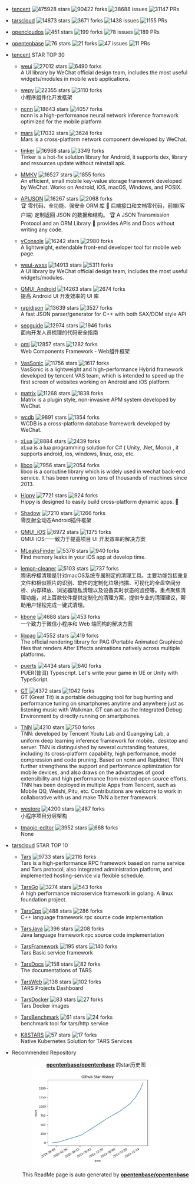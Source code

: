 
+ [tencent](https://github.com/tencent)
![475928 stars](https://img.shields.io/badge/Stars-475928-green)
![90422 forks](https://img.shields.io/badge/Forks-90422-green)
![38688 issues](https://img.shields.io/badge/Issues-38688-green)
![31147 PRs](https://img.shields.io/badge/PRs-31147-green)

+ [tarscloud](https://github.com/tarscloud)
![14873 stars](https://img.shields.io/badge/Stars-14873-green)
![3671 forks](https://img.shields.io/badge/Forks-3671-green)
![1438 issues](https://img.shields.io/badge/Issues-1438-green)
![1155 PRs](https://img.shields.io/badge/PRs-1155-green)

+ [opencloudos](https://github.com/opencloudos)
![451 stars](https://img.shields.io/badge/Stars-451-green)
![199 forks](https://img.shields.io/badge/Forks-199-green)
![78 issues](https://img.shields.io/badge/Issues-78-green)
![189 PRs](https://img.shields.io/badge/PRs-189-green)

+ [opentenbase](https://github.com/opentenbase)
![76 stars](https://img.shields.io/badge/Stars-76-green)
![21 forks](https://img.shields.io/badge/Forks-21-green)
![47 issues](https://img.shields.io/badge/Issues-47-green)
![11 PRs](https://img.shields.io/badge/PRs-11-green)



+ [tencent](https://github.com/tencent) STAR TOP 30
    
    + [weui](https://github.com/tencent/weui) 
    ![27012 stars](https://img.shields.io/badge/Stars-27012-green)
    ![6490 forks](https://img.shields.io/badge/Forks-6490-green)  
    A UI library by WeChat official design team, includes the most useful widgets/modules in mobile web applications.
    
    + [wepy](https://github.com/tencent/wepy) 
    ![22355 stars](https://img.shields.io/badge/Stars-22355-green)
    ![3110 forks](https://img.shields.io/badge/Forks-3110-green)  
    小程序组件化开发框架
    
    + [ncnn](https://github.com/tencent/ncnn) 
    ![18643 stars](https://img.shields.io/badge/Stars-18643-green)
    ![4057 forks](https://img.shields.io/badge/Forks-4057-green)  
    ncnn is a high-performance neural network inference framework optimized for the mobile platform
    
    + [mars](https://github.com/tencent/mars) 
    ![17032 stars](https://img.shields.io/badge/Stars-17032-green)
    ![3624 forks](https://img.shields.io/badge/Forks-3624-green)  
    Mars is a cross-platform network component  developed by WeChat.
    
    + [tinker](https://github.com/tencent/tinker) 
    ![16968 stars](https://img.shields.io/badge/Stars-16968-green)
    ![3349 forks](https://img.shields.io/badge/Forks-3349-green)  
    Tinker is a hot-fix solution library for Android, it supports dex, library and resources update without reinstall apk.
    
    + [MMKV](https://github.com/tencent/MMKV) 
    ![16527 stars](https://img.shields.io/badge/Stars-16527-green)
    ![1855 forks](https://img.shields.io/badge/Forks-1855-green)  
    An efficient, small mobile key-value storage framework developed by WeChat. Works on Android, iOS, macOS, Windows, and POSIX.
    
    + [APIJSON](https://github.com/tencent/APIJSON) 
    ![16267 stars](https://img.shields.io/badge/Stars-16267-green)
    ![2068 forks](https://img.shields.io/badge/Forks-2068-green)  
    🏆 零代码、全功能、强安全 ORM 库 🚀 后端接口和文档零代码，前端(客户端) 定制返回 JSON 的数据和结构。 🏆 A JSON Transmission Protocol and an ORM Library 🚀  provides APIs and Docs without writing any code.
    
    + [vConsole](https://github.com/tencent/vConsole) 
    ![16242 stars](https://img.shields.io/badge/Stars-16242-green)
    ![2980 forks](https://img.shields.io/badge/Forks-2980-green)  
    A lightweight, extendable front-end developer tool for mobile web page.
    
    + [weui-wxss](https://github.com/tencent/weui-wxss) 
    ![14913 stars](https://img.shields.io/badge/Stars-14913-green)
    ![5311 forks](https://img.shields.io/badge/Forks-5311-green)  
    A UI library by WeChat official design team, includes the most useful widgets/modules.
    
    + [QMUI_Android](https://github.com/tencent/QMUI_Android) 
    ![14263 stars](https://img.shields.io/badge/Stars-14263-green)
    ![2674 forks](https://img.shields.io/badge/Forks-2674-green)  
    提高 Android UI 开发效率的 UI 库
    
    + [rapidjson](https://github.com/tencent/rapidjson) 
    ![13639 stars](https://img.shields.io/badge/Stars-13639-green)
    ![3527 forks](https://img.shields.io/badge/Forks-3527-green)  
    A fast JSON parser/generator for C++ with both SAX/DOM style API
    
    + [secguide](https://github.com/tencent/secguide) 
    ![12974 stars](https://img.shields.io/badge/Stars-12974-green)
    ![1946 forks](https://img.shields.io/badge/Forks-1946-green)  
    面向开发人员梳理的代码安全指南
    
    + [omi](https://github.com/tencent/omi) 
    ![12857 stars](https://img.shields.io/badge/Stars-12857-green)
    ![1282 forks](https://img.shields.io/badge/Forks-1282-green)  
    Web Components Framework - Web组件框架
    
    + [VasSonic](https://github.com/tencent/VasSonic) 
    ![11756 stars](https://img.shields.io/badge/Stars-11756-green)
    ![1617 forks](https://img.shields.io/badge/Forks-1617-green)  
    VasSonic is a lightweight and high-performance Hybrid framework developed by tencent VAS team, which is intended to speed up the first screen of websites working on Android and iOS platform. 
    
    + [matrix](https://github.com/tencent/matrix) 
    ![11268 stars](https://img.shields.io/badge/Stars-11268-green)
    ![1838 forks](https://img.shields.io/badge/Forks-1838-green)  
    Matrix is a plugin style, non-invasive APM system developed by WeChat.
    
    + [wcdb](https://github.com/tencent/wcdb) 
    ![9891 stars](https://img.shields.io/badge/Stars-9891-green)
    ![1354 forks](https://img.shields.io/badge/Forks-1354-green)  
    WCDB is a cross-platform database framework developed by WeChat.
    
    + [xLua](https://github.com/tencent/xLua) 
    ![8884 stars](https://img.shields.io/badge/Stars-8884-green)
    ![2439 forks](https://img.shields.io/badge/Forks-2439-green)  
    xLua is a lua programming solution for  C# ( Unity, .Net, Mono) , it supports android, ios, windows, linux, osx, etc.
    
    + [libco](https://github.com/tencent/libco) 
    ![7956 stars](https://img.shields.io/badge/Stars-7956-green)
    ![2054 forks](https://img.shields.io/badge/Forks-2054-green)  
    libco is a coroutine library which is widely used in wechat  back-end service. It has been running on tens of thousands of machines since 2013.
    
    + [Hippy](https://github.com/tencent/Hippy) 
    ![7721 stars](https://img.shields.io/badge/Stars-7721-green)
    ![924 forks](https://img.shields.io/badge/Forks-924-green)  
    Hippy is designed to easily build cross-platform dynamic apps. 👏
    
    + [Shadow](https://github.com/tencent/Shadow) 
    ![7210 stars](https://img.shields.io/badge/Stars-7210-green)
    ![1266 forks](https://img.shields.io/badge/Forks-1266-green)  
    零反射全动态Android插件框架
    
    + [QMUI_iOS](https://github.com/tencent/QMUI_iOS) 
    ![6972 stars](https://img.shields.io/badge/Stars-6972-green)
    ![1375 forks](https://img.shields.io/badge/Forks-1375-green)  
    QMUI iOS——致力于提高项目 UI 开发效率的解决方案
    
    + [MLeaksFinder](https://github.com/tencent/MLeaksFinder) 
    ![5376 stars](https://img.shields.io/badge/Stars-5376-green)
    ![940 forks](https://img.shields.io/badge/Forks-940-green)  
    Find memory leaks in your iOS app at develop time.
    
    + [lemon-cleaner](https://github.com/tencent/lemon-cleaner) 
    ![5103 stars](https://img.shields.io/badge/Stars-5103-green)
    ![737 forks](https://img.shields.io/badge/Forks-737-green)  
    腾讯柠檬清理是针对macOS系统专属制定的清理工具。主要功能包括重复文件和相似照片的识别、软件的定制化垃圾扫描、可视化的全盘空间分析、内存释放、浏览器隐私清理以及设备实时状态的监控等。重点聚焦清理功能，对上百款软件提供定制化的清理方案，提供专业的清理建议，帮助用户轻松完成一键式清理。
    
    + [kbone](https://github.com/tencent/kbone) 
    ![4688 stars](https://img.shields.io/badge/Stars-4688-green)
    ![453 forks](https://img.shields.io/badge/Forks-453-green)  
    一个致力于微信小程序和 Web 端同构的解决方案
    
    + [libpag](https://github.com/tencent/libpag) 
    ![4552 stars](https://img.shields.io/badge/Stars-4552-green)
    ![419 forks](https://img.shields.io/badge/Forks-419-green)  
    The official rendering library for PAG (Portable Animated Graphics) files that renders After Effects animations natively across multiple platforms.
    
    + [puerts](https://github.com/tencent/puerts) 
    ![4434 stars](https://img.shields.io/badge/Stars-4434-green)
    ![640 forks](https://img.shields.io/badge/Forks-640-green)  
    PUER(普洱) Typescript. Let's write your game in UE or Unity with TypeScript.
    
    + [GT](https://github.com/tencent/GT) 
    ![4372 stars](https://img.shields.io/badge/Stars-4372-green)
    ![1042 forks](https://img.shields.io/badge/Forks-1042-green)  
    GT (Great Tit) is a portable debugging tool for bug hunting and performance tuning on smartphones anytime and anywhere just as listening music with Walkman. GT can act as the Integrated Debug Environment by directly running on smartphones.
    
    + [TNN](https://github.com/tencent/TNN) 
    ![4210 stars](https://img.shields.io/badge/Stars-4210-green)
    ![750 forks](https://img.shields.io/badge/Forks-750-green)  
    TNN: developed by Tencent Youtu Lab and Guangying Lab, a uniform deep learning inference framework for mobile、desktop and server. TNN is distinguished by several outstanding features, including its cross-platform capability, high performance, model compression and code pruning. Based on ncnn and Rapidnet, TNN further strengthens the support and performance optimization for mobile devices, and also draws on the advantages of good extensibility and high performance from existed open source efforts. TNN has been deployed in multiple Apps from Tencent, such as Mobile QQ, Weishi, Pitu, etc. Contributions are welcome to work in collaborative with us and make TNN a better framework. 
    
    + [westore](https://github.com/tencent/westore) 
    ![4200 stars](https://img.shields.io/badge/Stars-4200-green)
    ![487 forks](https://img.shields.io/badge/Forks-487-green)  
    小程序项目分层架构
    
    + [tmagic-editor](https://github.com/tencent/tmagic-editor) 
    ![3952 stars](https://img.shields.io/badge/Stars-3952-green)
    ![668 forks](https://img.shields.io/badge/Forks-668-green)  
    None
    

+ [tarscloud](https://github.com/tarscloud) STAR TOP 10
    
    + [Tars](https://github.com/tarscloud/Tars) 
    ![9733 stars](https://img.shields.io/badge/Stars-9733-green)
    ![2116 forks](https://img.shields.io/badge/Forks-2116-green)  
    Tars is a high-performance RPC framework based on name service and Tars protocol, also integrated administration platform, and implemented hosting-service via flexible schedule.
    
    + [TarsGo](https://github.com/tarscloud/TarsGo) 
    ![3274 stars](https://img.shields.io/badge/Stars-3274-green)
    ![543 forks](https://img.shields.io/badge/Forks-543-green)  
    A  high performance microservice  framework  in golang. A linux foundation project.
    
    + [TarsCpp](https://github.com/tarscloud/TarsCpp) 
    ![488 stars](https://img.shields.io/badge/Stars-488-green)
    ![286 forks](https://img.shields.io/badge/Forks-286-green)  
    C++ language framework rpc source code implementation
    
    + [TarsJava](https://github.com/tarscloud/TarsJava) 
    ![396 stars](https://img.shields.io/badge/Stars-396-green)
    ![208 forks](https://img.shields.io/badge/Forks-208-green)  
    Java language framework rpc source code implementation
    
    + [TarsFramework](https://github.com/tarscloud/TarsFramework) 
    ![195 stars](https://img.shields.io/badge/Stars-195-green)
    ![140 forks](https://img.shields.io/badge/Forks-140-green)  
    Tars Basic service framework
    
    + [TarsDocs](https://github.com/tarscloud/TarsDocs) 
    ![158 stars](https://img.shields.io/badge/Stars-158-green)
    ![82 forks](https://img.shields.io/badge/Forks-82-green)  
    The documentations of TARS
    
    + [TarsWeb](https://github.com/tarscloud/TarsWeb) 
    ![138 stars](https://img.shields.io/badge/Stars-138-green)
    ![102 forks](https://img.shields.io/badge/Forks-102-green)  
    TARS Projects Dashboard
    
    + [TarsDocker](https://github.com/tarscloud/TarsDocker) 
    ![83 stars](https://img.shields.io/badge/Stars-83-green)
    ![27 forks](https://img.shields.io/badge/Forks-27-green)  
    Tars Docker  images
    
    + [TarsBenchmark](https://github.com/tarscloud/TarsBenchmark) 
    ![61 stars](https://img.shields.io/badge/Stars-61-green)
    ![24 forks](https://img.shields.io/badge/Forks-24-green)  
    benchmark tool for tars/http service
    
    + [K8STARS](https://github.com/tarscloud/K8STARS) 
    ![57 stars](https://img.shields.io/badge/Stars-57-green)
    ![17 forks](https://img.shields.io/badge/Forks-17-green)  
    Native Kubernetes  Solution for TARS Services
    


+ Recommended Repository  
<p align="center">
      <strong>
        <a href="https://github.com/opentenbase/opentenbase" target="_blank">opentenbase/opentenbase</a>
      </strong>  的star历史图
  <br>
  <img src="https://raw.githubusercontent.com/ButterAndButterfly/GithubTools/master/data/stars_history.jpg" width="350px"></img>    
</p>

<p align="right">
      This ReadMe page is auto generated by 
      <strong>
        <a href="https://github.com/opentenbase/opentenbase" target="_blank">opentenbase/opentenbase</a><br>
      </strong>   
</p>
